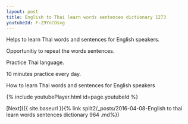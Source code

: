 ```yaml
---
layout: post
title: English to Thai learn words sentences dictionary 1273 
youtubeId: F-Z9YoCOsxg
---
```

 
 
Helps to learn Thai words and sentences for English speakers.

Opportunitiy to repeat the words sentences. 

Practice Thai language. 
 
10 minutes practice every day. 
 
How to learn Thai words and sentences for English speakers 
 
{% include youtubePlayer.html id=page.youtubeId %}
 
 
[Next]({{ site.baseurl }}{% link  split2/_posts/2016-04-08-English to thai learn words sentences dictionary 964 .md%})
 
